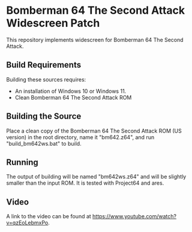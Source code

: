 Bomberman 64 The Second Attack Widescreen Patch
===============
This repository implements widescreen for Bomberman 64 The Second Attack.

Build Requirements
-------------
Building these sources requires:

* An installation of Windows 10 or Windows 11.
* Clean Bomberman 64 The Second Attack ROM

Building the Source
-------------
Place a clean copy of the Bomberman 64 The Second Attack ROM (US version) in the root directory, name it "bm642.z64", and run "build_bm642ws.bat" to build.

Running
-------------
The output of building will be named "bm642ws.z64" and will be slightly smaller than the input ROM. It is tested with Project64 and ares. 

Video
-------------
A link to the video can be found at https://www.youtube.com/watch?v=qzEoLebmxPo.
